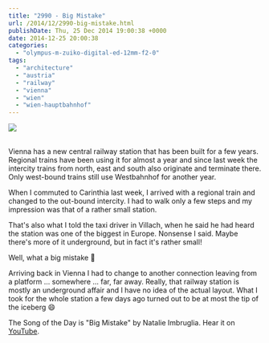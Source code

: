 ```yaml
---
title: "2990 - Big Mistake"
url: /2014/12/2990-big-mistake.html
publishDate: Thu, 25 Dec 2014 19:00:38 +0000
date: 2014-12-25 20:00:38
categories: 
  - "olympus-m-zuiko-digital-ed-12mm-f2-0"
tags: 
  - "architecture"
  - "austria"
  - "railway"
  - "vienna"
  - "wien"
  - "wien-hauptbahnhof"
---
```

<div class="container">
<div class="center"><a target="_blank" href="https://d25zfm9zpd7gm5.cloudfront.net/1200x1200/2014/20141221_012247_lr.jpg"><img src="https://d25zfm9zpd7gm5.cloudfront.net/0600x0600/2014/20141221_012247_lr.jpg" /></a></div>
</div>
<br />

Vienna has a new central railway station that has been built for a few years. Regional trains have been using it for almost a year and since last week the intercity trains from north, east and south also originate and terminate there. Only west-bound trains still use Westbahnhof for another year.

When I commuted to Carinthia last week, I arrived with a regional train and changed to the out-bound intercity. I had to walk only a few steps and my impression was that of a rather small station.

That's also what I told the taxi driver in Villach, when he said he had heard the station was one of the biggest in Europe. Nonsense I said. Maybe there's more of it underground, but in fact it's rather small!

Well, what a big mistake 🙂

Arriving back in Vienna I had to change to another connection leaving from a platform ... somewhere ... far, far away. Really, that railway station is mostly an underground affair and I have no idea of the actual layout. What I took for the whole station a few days ago turned out to be at most the tip of the iceberg 😄

The Song of the Day is "Big Mistake" by Natalie Imbruglia. Hear it on <a href="https://www.youtube.com/watch?v=8Jg4VSp7GG0" target="_blank">YouTube</a>.

